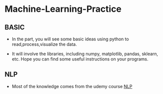 # Machine-Learning-Practice

## BASIC
  - In the part, you will see some basic ideas using python to read,process,visualize the data.
  
  - It will involve the libraries, including numpy, matplotlib, pandas, sklearn, etc. Hope you can find some useful instructions on your programs.
   

## NLP
  - Most of the knowledge comes from the udemy course [NLP](https://www.udemy.com/course/natural-language-processing-with-deep-learning-in-python)
